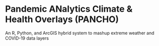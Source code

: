 # Pandemic ANalytics Climate & Health Overlays (PANCHO)
 An R, Python, and ArcGIS hybrid system to mashup extreme weather and COVID-19 data layers
